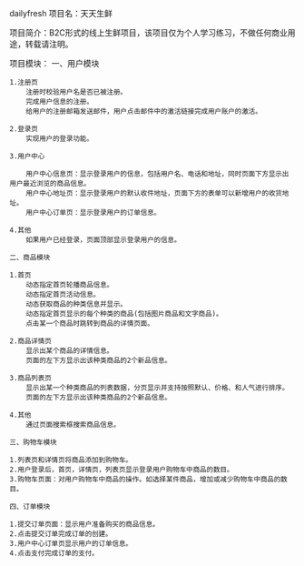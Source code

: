 dailyfresh
项目名：天天生鲜

项目简介：B2C形式的线上生鲜项目，该项目仅为个人学习练习，不做任何商业用途，转载请注明。

项目模块：
	一、用户模块

	1.注册页
		注册时校验用户名是否已被注册。
		完成用户信息的注册。
		给用户的注册邮箱发送邮件，用户点击邮件中的激活链接完成用户账户的激活。

	2.登录页
		实现用户的登录功能。

	3.用户中心

		用户中心信息页：显示登录用户的信息，包括用户名、电话和地址，同时页面下方显示出用户最近浏览的商品信息。
		用户中心地址页：显示登录用户的默认收件地址，页面下方的表单可以新增用户的收货地址。
		用户中心订单页：显示登录用户的订单信息。

	4.其他
		如果用户已经登录，页面顶部显示登录用户的信息。

	二、商品模块

	1.首页
		动态指定首页轮播商品信息。
		动态指定首页活动信息。
		动态获取商品的种类信息并显示。
		动态指定首页显示的每个种类的商品(包括图片商品和文字商品)。
		点击某一个商品时跳转到商品的详情页面。
	
	2.商品详情页
		显示出某个商品的详情信息。
		页面的左下方显示出该种类商品的2个新品信息。
	
	3.商品列表页
		显示出某一个种类商品的列表数据，分页显示并支持按照默认、价格、和人气进行排序。
		页面的左下方显示出该种类商品的2个新品信息。

	4.其他
		通过页面搜索框搜索商品信息。

	三、购物车模块

	1.列表页和详情页将商品添加到购物车。
	2.用户登录后，首页，详情页，列表页显示登录用户购物车中商品的数目。
	3.购物车页面：对用户购物车中商品的操作。如选择某件商品，增加或减少购物车中商品的数目。

	四、订单模块

	1.提交订单页面：显示用户准备购买的商品信息。
	2.点击提交订单完成订单的创建。
	3.用户中心订单页显示用户的订单信息。
	4.点击支付完成订单的支付。
